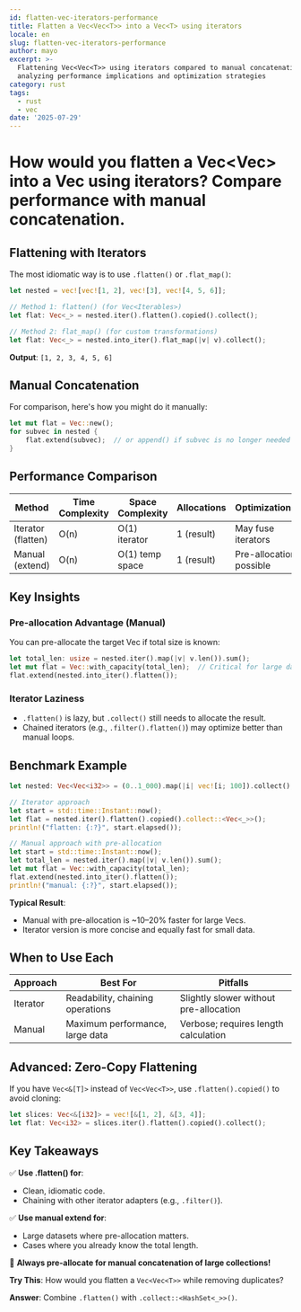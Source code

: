 ```yaml
---
id: flatten-vec-iterators-performance
title: Flatten a Vec<Vec<T>> into a Vec<T> using iterators
locale: en
slug: flatten-vec-iterators-performance
author: mayo
excerpt: >-
  Flattening Vec<Vec<T>> using iterators compared to manual concatenation,
  analyzing performance implications and optimization strategies
category: rust
tags:
  - rust
  - vec
date: '2025-07-29'
---
```


# How would you flatten a Vec<Vec<T>> into a Vec<T> using iterators? Compare performance with manual concatenation.

## Flattening with Iterators

The most idiomatic way is to use `.flatten()` or `.flat_map()`:

```rust
let nested = vec![vec![1, 2], vec![3], vec![4, 5, 6]];

// Method 1: flatten() (for Vec<Iterables>)
let flat: Vec<_> = nested.iter().flatten().copied().collect();

// Method 2: flat_map() (for custom transformations)
let flat: Vec<_> = nested.into_iter().flat_map(|v| v).collect();
```

**Output**: `[1, 2, 3, 4, 5, 6]`

## Manual Concatenation

For comparison, here's how you might do it manually:

```rust
let mut flat = Vec::new();
for subvec in nested {
    flat.extend(subvec);  // or append() if subvec is no longer needed
}
```

## Performance Comparison

| Method | Time Complexity | Space Complexity | Allocations | Optimizations |
|--------|-----------------|------------------|-------------|---------------|
| Iterator (flatten) | O(n) | O(1) iterator | 1 (result) | May fuse iterators |
| Manual (extend) | O(n) | O(1) temp space | 1 (result) | Pre-allocation possible |

## Key Insights

### Pre-allocation Advantage (Manual)

You can pre-allocate the target Vec if total size is known:

```rust
let total_len: usize = nested.iter().map(|v| v.len()).sum();
let mut flat = Vec::with_capacity(total_len);  // Critical for large datasets
flat.extend(nested.into_iter().flatten());
```

### Iterator Laziness

- `.flatten()` is lazy, but `.collect()` still needs to allocate the result.
- Chained iterators (e.g., `.filter().flatten()`) may optimize better than manual loops.

## Benchmark Example

```rust
let nested: Vec<Vec<i32>> = (0..1_000).map(|i| vec![i; 100]).collect();

// Iterator approach
let start = std::time::Instant::now();
let flat = nested.iter().flatten().copied().collect::<Vec<_>>();
println!("flatten: {:?}", start.elapsed());

// Manual approach with pre-allocation
let start = std::time::Instant::now();
let total_len = nested.iter().map(|v| v.len()).sum();
let mut flat = Vec::with_capacity(total_len);
flat.extend(nested.into_iter().flatten());
println!("manual: {:?}", start.elapsed());
```

**Typical Result**:
- Manual with pre-allocation is ~10–20% faster for large Vecs.
- Iterator version is more concise and equally fast for small data.

## When to Use Each

| Approach | Best For | Pitfalls |
|----------|----------|----------|
| Iterator | Readability, chaining operations | Slightly slower without pre-allocation |
| Manual | Maximum performance, large data | Verbose; requires length calculation |

## Advanced: Zero-Copy Flattening

If you have `Vec<&[T]>` instead of `Vec<Vec<T>>`, use `.flatten().copied()` to avoid cloning:

```rust
let slices: Vec<&[i32]> = vec![&[1, 2], &[3, 4]];
let flat: Vec<i32> = slices.iter().flatten().copied().collect();
```

## Key Takeaways

✅ **Use .flatten() for**:
- Clean, idiomatic code.
- Chaining with other iterator adapters (e.g., `.filter()`).

✅ **Use manual extend for**:
- Large datasets where pre-allocation matters.
- Cases where you already know the total length.

🚀 **Always pre-allocate for manual concatenation of large collections!**

**Try This**: How would you flatten a `Vec<Vec<T>>` while removing duplicates?

**Answer**: Combine `.flatten()` with `.collect::<HashSet<_>>()`.
